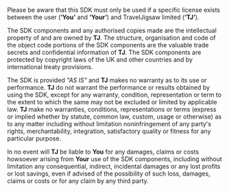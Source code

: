 Please be aware that this SDK must only be used if a specific license exists between the user (**‘You’** and **‘Your’**) and TravelJigsaw limited (**‘TJ’**).
 
The SDK components and any authorised copies made are the intellectual property of and are owned by **TJ**. The structure, organisation and code of the object code portions of the SDK components are the valuable trade secrets and confidential information of **TJ**. The SDK components are protected by copyright laws of the UK and other countries and by international treaty provisions.
 
The SDK is provided *"AS IS"* and **TJ** makes no warranty as to its use or performance. **TJ** do not warrant the performance or results obtained by using the SDK, except for any warranty, condition, representation or term to the extent to which the same may not be excluded or limited by applicable law. **TJ** make no warranties, conditions, representations or terms (express or implied whether by statute, common law, custom, usage or otherwise) as to any matter including without limitation noninfringement of any party's rights, merchantability, integration, satisfactory quality or fitness for any particular purpose.
 
In no event will **TJ** be liable to **You** for any damages, claims or costs howsoever arising from **Your** use of the SDK components, including without limitation any consequential, indirect, incidental damages or any lost profits or lost savings, even if advised of the possibility of such loss, damages, claims or costs or for any claim by any third party.
